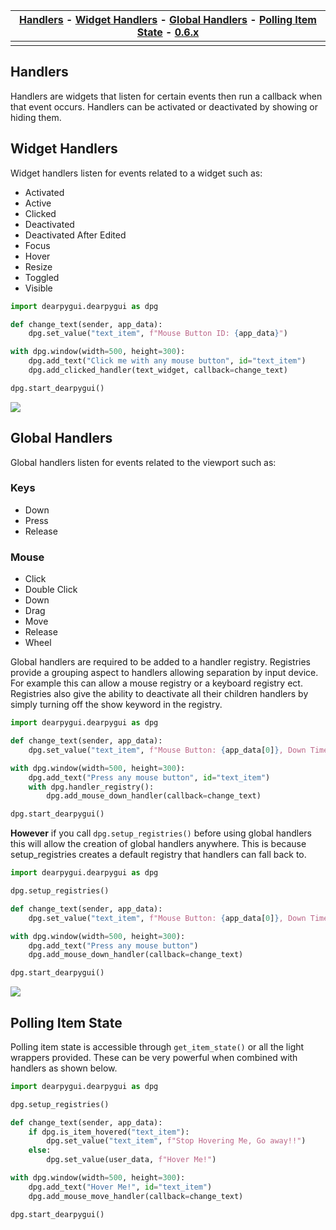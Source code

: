 | [Handlers](#Handlers) - [Widget Handlers](#Widget-Handlers) - [Global Handlers](#Global-Handlers) - [Polling Item State](#Polling-Item-State)  - [0.6.x](https://github.com/hoffstadt/DearPyGui_06/wiki/Inputs-and-Input-Polling) |
|----|
||

## Handlers
Handlers are widgets that listen for certain events then run a callback when that event occurs.
Handlers can be activated or deactivated by showing or hiding them. 

## Widget Handlers
Widget handlers listen for events related to a widget such as:
* Activated
* Active
* Clicked
* Deactivated
* Deactivated After Edited
* Focus
* Hover
* Resize
* Toggled
* Visible

```Python
import dearpygui.dearpygui as dpg

def change_text(sender, app_data):
    dpg.set_value("text_item", f"Mouse Button ID: {app_data}")

with dpg.window(width=500, height=300):
    dpg.add_text("Click me with any mouse button", id="text_item")
    dpg.add_clicked_handler(text_widget, callback=change_text)

dpg.start_dearpygui()
```
 ![](https://github.com/hoffstadt/DearPyGui/blob/assets/examples_wiki_0.8.x/widget_handlers.gif)

## Global Handlers
Global handlers listen for events related to the viewport such as:
### Keys
* Down
* Press
* Release
### Mouse
* Click
* Double Click
* Down
* Drag
* Move
* Release
* Wheel

Global handlers are required to be added to a handler registry. 
Registries provide a grouping aspect to handlers allowing separation by input device. For example this can allow a mouse registry or a keyboard registry ect. Registries also give the ability to deactivate all their children handlers by simply turning off the show keyword in the registry.

```Python
import dearpygui.dearpygui as dpg

def change_text(sender, app_data):
    dpg.set_value("text_item", f"Mouse Button: {app_data[0]}, Down Time: {app_data[1]} seconds")

with dpg.window(width=500, height=300):
    dpg.add_text("Press any mouse button", id="text_item")
    with dpg.handler_registry():
        dpg.add_mouse_down_handler(callback=change_text)

dpg.start_dearpygui()
```

**However** if you call `dpg.setup_registries()` before using global handlers this will allow the creation of global handlers anywhere. This is because setup_registries creates a default registry that handlers can fall back to. 

```Python
import dearpygui.dearpygui as dpg

dpg.setup_registries()

def change_text(sender, app_data):
    dpg.set_value("text_item", f"Mouse Button: {app_data[0]}, Down Time: {app_data[1]} seconds")

with dpg.window(width=500, height=300):
    dpg.add_text("Press any mouse button")
    dpg.add_mouse_down_handler(callback=change_text)

dpg.start_dearpygui()
```
 ![](https://github.com/hoffstadt/DearPyGui/blob/assets/examples_wiki_0.8.x/global_hanlders_global_registries.gif)

## Polling Item State
Polling item state is accessible through `get_item_state()` or all the light wrappers provided. These can be very powerful when combined with handlers as shown below.
```python
import dearpygui.dearpygui as dpg

dpg.setup_registries()

def change_text(sender, app_data):
    if dpg.is_item_hovered("text_item"):
        dpg.set_value("text_item", f"Stop Hovering Me, Go away!!")
    else:
        dpg.set_value(user_data, f"Hover Me!")

with dpg.window(width=500, height=300):
    dpg.add_text("Hover Me!", id="text_item")
    dpg.add_mouse_move_handler(callback=change_text)

dpg.start_dearpygui()
```